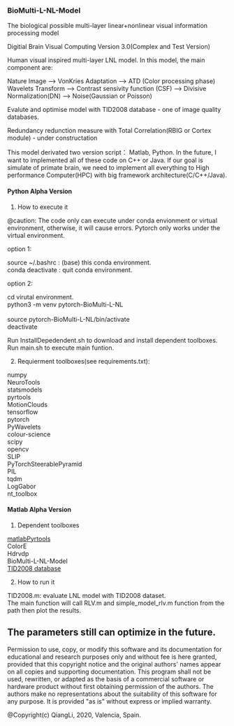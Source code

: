 ### BioMulti-L-NL-Model

The biological possible multi-layer linear+nonlinear visual information processing model

Digitial Brain Visual Computing Version 3.0(Complex and Test Version)

Human visual inspired multi-layer LNL model. In this model, the main 
component are:

Nature Image --> VonKries Adaptation --> ATD  (Color processing phase)
Wavelets Transform --> Contrast sensivity function (CSF) --> Divisive
Normalization(DN)  --> Noise(Gaussian or Poisson)

Evalute and optimise model with TID2008 database -  one of image quality databases.

Redundancy redunction measure with Total Correlation(RBIG or Cortex module) - under constructation

This model derivated two version script： Matlab, Python. In the future, I
want to implemented all of these code on C++ or Java. If our goal is 
simulate of primate brain, we need to implement all everything to High 
performance Computer(HPC) with big framework architecture(C/C++/Java).
 

#### Python Alpha Version



1. How to execute it

@caution: The code only can execute under conda envionment or virtual environment, otherwise,
it will cause errors. Pytorch only works under the virtual environment.<br/>

option 1: <br/>

source ~/.bashrc : (base) this conda environment.<br/>
conda deactivate : quit conda environment. <br/>


option 2:<br/>

cd virutal environment. <br/>
python3 -m venv pytorch-BioMulti-L-NL <br/>  
source pytorch-BioMulti-L-NL/bin/activate <br/>
deactivate <br/>


Run InstallDepedendent.sh to download and install dependent toolboxes.<br/>
Run main.sh to execute main funtion.<br/>


2. Requierment toolboxes(see requirements.txt):<br/>

numpy<br/>
NeuroTools<br/>
statsmodels<br/>
pyrtools<br/>
MotionClouds<br/>
tensorflow<br/>
pytorch<br/>
PyWavelets<br/>
colour-science<br/>
scipy<br/>
opencv<br/>
SLIP<br/>
PyTorchSteerablePyramid<br/>
PIL<br/>
tqdm<br/>
LogGabor<br/>
nt_toolbox<br/>


#### Matlab Alpha Version

1. Dependent toolboxes

[matlabPyrtools](https://github.com/LabForComputationalVision/matlabPyrTools)<br/>
ColorE<br/>
Hdrvdp<br/>
BioMulti-L-NL-Model<br/>
[TID2008 database](http://www.ponomarenko.info/tid2008.htm)<br/>

2. How to run it

TID2008.m: evaluate LNL model with TID2008 dataset.<br/>
The main function will call RLV.m and simple_model_rlv.m function from the path then plot the results. <br/>

The parameters still can optimize in the future.
----------------------------------------------------------------------
Permission to use, copy, or modify this software and its documentation
for educational and research purposes only and without fee is here
granted, provided that this copyright notice and the original authors'
names appear on all copies and supporting documentation. This program
shall not be used, rewritten, or adapted as the basis of a commercial
software or hardware product without first obtaining permission of the
authors. The authors make no representations about the suitability of
this software for any purpose. It is provided "as is" without express
or implied warranty.

@Copyright(c) QiangLi, 2020, Valencia, Spain.